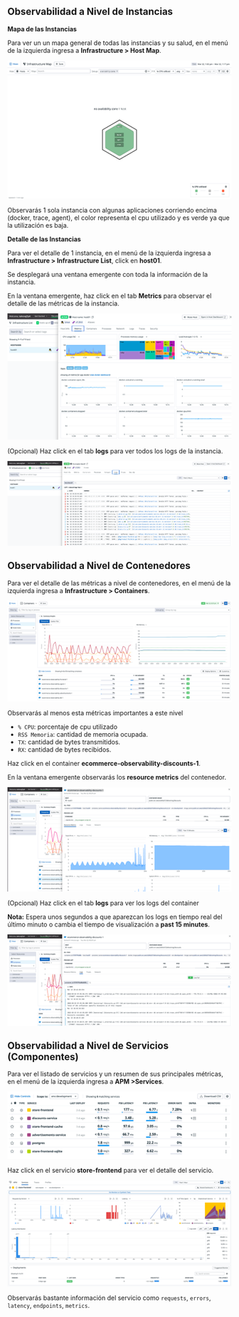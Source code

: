## Observabilidad a Nivel de Instancias

**Mapa de las Instancias**

Para ver un un mapa general de todas las instancias y su salud, en el menú de la izquierda ingresa a **Infrastructure > Host Map**.

![Host Map](./assets/host-map.png)

Observarás 1 sola instancia con algunas aplicaciones corriendo encima (docker, trace, agent), el color representa el cpu utilizado y es verde ya que la utilización es baja.

**Detalle de las Instancias**

Para ver el detalle de 1 instancia, en el menú de la izquierda ingresa a **Infrastructure > Infrastructure List**, click en **host01**.

Se desplegará una ventana emergente con toda la información de la instancia.

En la ventana emergente, haz click en el tab **Metrics** para observar el detalle de las métricas de la instancia.

![Host Detail Metrics](./assets/host-detail.png)

(Opcional) Haz click en el tab **logs** para ver todos los logs de la instancia.

![Host Detail Logs](./assets/host-detail-logs.png)

## Observabilidad a Nivel de Contenedores

Para ver el detalle de las métricas a nivel de contenedores, en el menú de la izquierda ingresa a **Infrastructure > Containers**.

![Container List](./assets/container-list.png)

Observarás al menos esta métricas importantes a este nivel
- `% CPU`: porcentaje de cpu utilizado
- `RSS Memoria`: cantidad de memoria ocupada.
- `TX`: cantidad de bytes transmitidos.
- `RX`: cantidad de bytes recibidos.

Haz click en el container **ecommerce-observability-discounts-1**.

En la ventana emergente observarás los **resource metrics** del contenedor.

![Container List](./assets/container-metrics.png)

(Opcional) Haz click en el tab **logs** para ver los logs del container 

**Nota:** Espera unos segundos a que aparezcan los logs en tiempo real del último minuto o cambia el tiempo de visualización a **past 15 minutes**.

![Container List](./assets/container-logs.png)
## Observabilidad a Nivel de Servicios (Componentes)

Para ver el listado de servicios y un resumen de sus principales métricas, en el menú de la izquierda ingresa a **APM >Services**.

![Service List](./assets/service-list.png)

Haz click en el servicio **store-frontend** para ver el detalle del servicio.

![Service Detail](./assets/service-detail.png)

Observarás bastante información del servicio como `requests`, `errors`, `latency`, `endpoints`, `metrics`.
